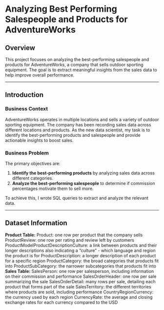 # Analyzing Best Performing Salespeople and Products for AdventureWorks

## **Overview**
This project focuses on analyzing the best-performing salespeople and products for AdventureWorks, a company that sells outdoor sporting equipment. The goal is to extract meaningful insights from the sales data to help improve overall performance.

---

## **Introduction**

### **Business Context**
AdventureWorks operates in multiple locations and sells a variety of outdoor sporting equipment. The company has been recording sales data across different locations and products. As the new data scientist, my task is to identify the best-performing products and salespeople and provide actionable insights to boost sales.

### **Business Problem**
The primary objectives are:
1. **Identify the best-performing products** by analyzing sales data across different categories.
2. **Analyze the best-performing salespeople** to determine if commission percentages motivate them to sell more.

To achieve this, I wrote SQL queries to extract and analyze the relevant data.

---

## **Dataset Information**
**Product Table:**
Product: one row per product that the company sells
ProductReview: one row per rating and review left by customers
ProductModelProductDescriptionCulture: a link between products and their longer descriptions also indicating a “culture” - which language and region the product is for
ProductDescription: a longer description of each product for a specific region
ProductCategory: the broad categories that products fit into
ProductSubCategory: the narrower subcategories that products fit into
**Sales Table:**
SalesPerson: one row per salesperson, including information on their commission and performance
SalesOrderHeader: one row per sale summarizing the sale
SalesOrderDetail: many rows per sale, detailing each product that forms part of the sale
SalesTerritory: the different territories where products are sold, including performance
CountryRegionCurrency: the currency used by each region
CurrencyRate: the average and closing exchange rates for each currency compared to the USD
